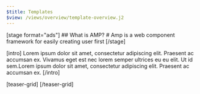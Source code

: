 ```yaml
---
$title: Templates
$view: /views/overview/template-overview.j2
---
```

<section class="ad--stage ad--container-fluid">
[stage format="ads"]
## What is AMP?
# Amp is a web component framework for easily creating user first
[/stage]
</section>

[intro]
Lorem ipsum dolor sit amet, consectetur adipiscing elit. Praesent ac accumsan ex. Vivamus eget est nec lorem semper ultrices eu eu elit. Ut id sem.Lorem ipsum dolor sit amet, consectetur adipiscing elit. Praesent ac accumsan ex.
[/intro]


[teaser-grid]
[](/content/shared/fill-ins/template.md)
[](/content/shared/fill-ins/template.md)
[](/content/shared/fill-ins/template.md)
[](/content/shared/fill-ins/template.md)
[/teaser-grid]

